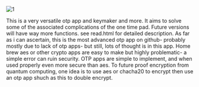 
![1](https://github.com/user-attachments/assets/bbd82146-2d3b-4d52-8024-f98b774b5c5b)


This is a very versatile otp app and keymaker and more. It aims to solve some of the associated complications of the one time pad. Future versions will have way more functions. see read.html for detailed description. As far as i can ascertain, this is the most advanced otp app on github- probably mostly due to lack of otp apps- but still, lots of thought is in this app. Home brew aes or other crypto apps are easy to make but highly problematic- a simple error can ruin security. OTP apps are simple to implement, and when used properly even more secure than aes. To future proof encryption from quantum computing, one idea is to use aes or chacha20 to encrypt then use an otp app shuch as this to double encrypt. 
